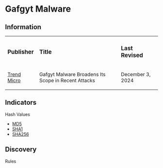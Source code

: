 # Gafgyt Malware

## Information
<table>
  <tr>
    <td>
      <h3>Publisher</h3>
    </td>
    <td>
      <h3>Title</h3>
    </td>
    <td>
      <h3>Last Revised</h3>
    </td>
  </tr>
  <tr>
    <td>
      <a href="https://www.trendmicro.com/en_us/research/24/l/gafgyt-malware-targeting-docker-remote-api-servers.html">Trend Micro</a>
    </td>
    <td>
      <p>Gafgyt Malware Broadens Its Scope in Recent Attacks</p>
    </td>
    <td>
      <p>December 3, 2024</p>
    </td>
  </tr>
</table>

## Indicators
Hash Values
- <a href="https://github.com/PudgyDragon/IOCs/blob/main/All/Gafgyt/samples.md5">MD5</a>
- <a href="https://github.com/PudgyDragon/IOCs/blob/main/All/Gafgyt/samples.sha1">SHA1</a>
- <a href="https://github.com/PudgyDragon/IOCs/blob/main/All/Gafgyt/samples.sha256">SHA256</a>

## Discovery
Rules
